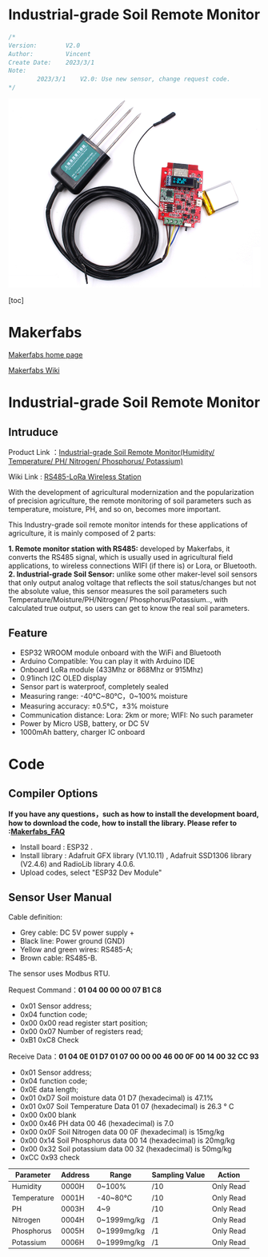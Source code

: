 # Industrial-grade Soil Remote Monitor

```c++
/*
Version:		V2.0
Author:			Vincent
Create Date:	2023/3/1
Note:
		2023/3/1	V2.0: Use new sensor, change request code.
*/
```

![main](md_pic/front.jpg)


[toc]

# Makerfabs

[Makerfabs home page](https://www.makerfabs.com/)

[Makerfabs Wiki](https://wiki.makerfabs.com/)

# Industrial-grade Soil Remote Monitor

## Intruduce

Product Link ：[Industrial-grade Soil Remote Monitor(Humidity/ Temperature/ PH/ Nitrogen/ Phosphorus/ Potassium)](https://www.makerfabs.com/industrial-grade-soil-remote-monitor.html) 

Wiki Link : [RS485-LoRa Wireless Station](https://wiki.makerfabs.com/Industrial-grade_Soil_Remote_Monitor.html) 

With the development of agricultural modernization and the popularization of precision agriculture, the remote monitoring of soil parameters such as temperature, moisture, PH, and so on, becomes more important.

This Industry-grade soil remote monitor intends for these applications of agriculture, it is mainly composed of 2 parts:

**1. Remote monitor station with RS485:** developed by Makerfabs, it converts the RS485 signal, which is usually used in agricultural field applications, to wireless connections WIFI (if there is) or Lora, or Bluetooth.
**2. Industrial-grade Soil Sensor:** unlike some other maker-level soil sensors that only output analog voltage that reflects the soil status/changes but not the absolute value, this sensor measures the soil parameters such Temperature/Moisture/PH/Nitrogen/ Phosphorus/Potassium.., with calculated true output, so users can get to know the real soil parameters.




## Feature

- ESP32 WROOM module onboard with the WiFi and Bluetooth
- Arduino Compatible: You can play it with Arduino IDE
- Onboard LoRa module (433Mhz or 868Mhz or 915Mhz)
- 0.91inch I2C OLED display
- Sensor part is waterproof, completely sealed
- Measuring range: -40℃~80℃，0~100% moisture
- Measuring accuracy: ±0.5℃，±3% moisture
- Communication distance: Lora: 2km or more; WIFI: No such parameter
- Power by Micro USB, battery, or DC 5V
- 1000mAh battery, charger IC onboard



# Code

## Compiler Options

**If you have any questions，such as how to install the development board, how to download the code, how to install the library. Please refer to :[Makerfabs_FAQ](https://github.com/Makerfabs/Makerfabs_FAQ)**

- Install board : ESP32 .
- Install library : Adafruit GFX library (V1.10.11) , Adafruit SSD1306 library (V2.4.6) and RadioLib library 4.0.6.
- Upload codes, select "ESP32 Dev Module"



## Sensor User Manual



Cable definition:

- Grey cable: DC 5V power supply +
- Black line: Power ground (GND)
- Yellow and green wires: RS485-A;
- Brown cable: RS485-B.



The sensor uses Modbus RTU.

Request Command：**01 04 00 00 00 07 B1 C8**

- 0x01 Sensor address; 
- 0x04 function code; 
- 0x00 0x00 read register start position; 
- 0x00 0x07 Number of registers read; 
- 0xB1 0xC8  Check



Receive Data：**01 04 0E 01 D7 01 07 00 00 00 46 00 0F 00 14 00 32 CC 93**

- 0x01 Sensor address;
- 0x04 function code;
- 0x0E data length;
- 0x01 0xD7 Soil moisture data 01 D7 (hexadecimal) is 47.1%
- 0x01 0x07 Soil Temperature Data 01 07 (hexadecimal) is 26.3 ° C
- 0x00 0x00 blank
- 0x00 0x46 PH data 00 46 (hexadecimal) is 7.0
- 0x00 0x0F Soil Nitrogen data 00 0F (hexadecimal) is 15mg/kg
- 0x00 0x14 Soil Phosphorus data 00 14 (hexadecimal) is 20mg/kg
- 0x00 0x32 Soil potassium data 00 32 (hexadecimal) is 50mg/kg
- 0xCC 0x93 check

 

| Parameter   | Address | Range       | Sampling Value | Action    |
| ----------- | ------- | ----------- | -------------- | --------- |
| Humidity    | 0000H   | 0~100%      | /10            | Only Read |
| Temperature | 0001H   | -40~80℃     | /10            | Only Read |
| PH          | 0003H   | 4~9         | /10            | Only Read |
| Nitrogen    | 0004H   | 0~1999mg/kg | /1             | Only Read |
| Phosphorus  | 0005H   | 0~1999mg/kg | /1             | Only Read |
| Potassium   | 0006H   | 0~1999mg/kg | /1             | Only Read |

